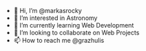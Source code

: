- 👋 Hi, I’m @markasrocky
- 👀 I’m interested in Astronomy
- 🌱 I’m currently learning Web Development
- 💞️ I’m looking to collaborate on Web Projects
- 📫 How to reach me @grazhulis

<!---
markasrocky/markasrocky is a ✨ special ✨ repository because its `README.md` (this file) appears on your GitHub profile.
You can click the Preview link to take a look at your changes.
--->
